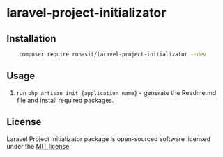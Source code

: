 # laravel-project-initializator

## Installation

```bash
    composer require ronasit/laravel-project-initializator --dev
```

## Usage
 1. run `php artisan init {application name}` - generate the Readme.md file and install required packages.

## License
Laravel Project Initializator package is open-sourced software licensed under the [MIT license](LICENSE).